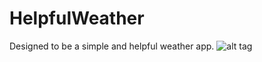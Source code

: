 # HelpfulWeather
Designed to be a simple and helpful weather app.
![alt tag](http://i.imgur.com/ViiANTw.png)
